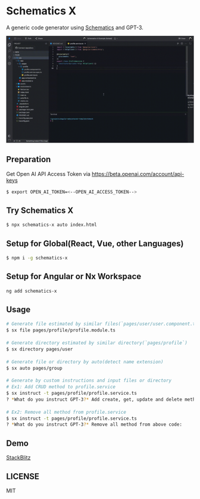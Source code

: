 # Schematics X

A generic code generator using [Schematics](https://www.npmjs.com/package/@angular-devkit/schematics) and GPT-3.

![demo_gif](https://github.com/nontangent/ng-atomic/blob/main/libs/schematics-x/demo.gif?raw=true)


## Preparation

Get Open AI API Access Token via https://beta.openai.com/account/api-keys

```sh
$ export OPEN_AI_TOKEN=<--OPEN_AI_ACCESS_TOKEN-->
```

## Try Schematics X

```sh
$ npx schematics-x auto index.html
```

## Setup for Global(React, Vue, other Languages)

```sh
$ npm i -g schematics-x
```

## Setup for Angular or Nx Workspace

```sh
ng add schematics-x
```

## Usage

```sh
# Generate file estimated by similar files(`pages/user/user.component.ts`)
$ sx file pages/profile/profile.module.ts

# Generate directory estimated by similar directory(`pages/profile`)
$ sx directory pages/user

# Generate file or directory by auto(detect name extension)
$ sx auto pages/group

# Generate by custom instructions and input files or directory
# Ex1: Add CRUD method to profile.service
$ sx instruct -t pages/profile/profile.service.ts
? *What do you instruct GPT-3?* Add create, get, update and delete method to above code:

# Ex2: Remove all method from profile.service
$ sx instruct -t pages/profile/profile.service.ts
? *What do you instruct GPT-3?* Remove all method from above code:
```


## Demo

[StackBlitz](https://stackblitz.com/edit/schematics-x-demo?file=README.md)

## LICENSE

MIT
